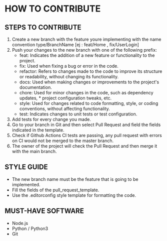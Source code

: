 # HOW TO CONTRIBUTE

## STEPS TO CONTRIBUTE

1. Create a new branch with the feature youre implementing with the name convention type/BranchName [ej : feat/Home , fix/UserLogin]
2. Push your changes to the new branch with one of the following prefix:
    * feat: Indicates the addition of a new feature or functionality to the project.
    * fix: Used when fixing a bug or error in the code.
    * refactor: Refers to changes made to the code to improve its structure or readability, without changing its functionality.
    * docs: Used when making changes or improvements to the project's documentation.
    * chore: Used for minor changes in the code, such as dependency updates, * project configuration tweaks, etc.
    * style: Used for changes related to code formatting, style, or coding conventions, without affecting functionality.
    * test: Indicates changes to unit tests or test configuration.
3. Add tests for every change you made.
4. Go to your branch in Git and then select Pull Request and field the fields indicated in the template.
5. Check if Github Actions CI tests are passing, any pull request with errors on CI would not be merged to the master branch.
6. The owner of the project will check the Pull Request and then merge it with the main branch.

## STYLE GUIDE

* The new branch name must be the feature that is going to be implemented.
* Fill the fields of the pull_request_template.
* Use the .editorconfig style template for formatting the code.

## MUST-HAVE SOFTWARE

* Node.js
* Python / Python3
* Git
